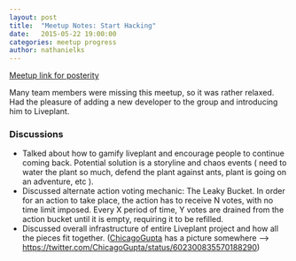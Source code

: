 ```yaml
---
layout: post
title:  "Meetup Notes: Start Hacking"
date:   2015-05-22 19:00:00
categories: meetup progress
author: nathanielks
---
```


[Meetup link for posterity](http://www.meetup.com/Dallas-Web-Mobile-Development-Meetup/events/222583236/)

Many team members were missing this meetup, so it was rather relaxed. Had the pleasure of adding a new developer to the group and introducing him to Liveplant. 

### Discussions

- Talked about how to gamify liveplant and encourage people to continue coming back. Potential solution is a storyline and chaos events ( need to water the plant so much, defend the plant against ants, plant is going on an adventure, etc ).
- Discussed alternate action voting mechanic: The Leaky Bucket. In order for an action to take place, the action has to receive N votes, with no time limit imposed. Every X period of time, Y votes are drained from the action bucket until it is empty, requiring it to be refilled.
- Discussed overall infrastructure of entire Liveplant project and how all the pieces fit together. ([ChicagoGupta](https://github.com/ChicagoGupta) has a picture somewhere --> https://twitter.com/ChicagoGupta/status/602300835570188290)
